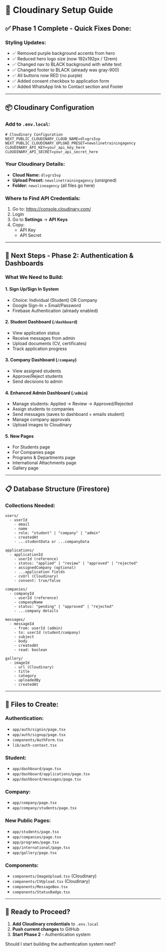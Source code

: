 # 🎨 Cloudinary Setup Guide

## ✅ Phase 1 Complete - Quick Fixes Done:

### Styling Updates:
- ✅ Removed purple background accents from hero
- ✅ Reduced hero logo size (now 192x192px / 12rem)
- ✅ Changed nav to BLACK background with white text
- ✅ Changed footer to BLACK (already was gray-900)
- ✅ All buttons now RED (no purple)
- ✅ Added consent checkbox to application form
- ✅ Added WhatsApp link to Contact section and Footer

---

## 📦 Cloudinary Configuration

### Add to `.env.local`:

```env
# Cloudinary Configuration
NEXT_PUBLIC_CLOUDINARY_CLOUD_NAME=dlvgrs5vp
NEXT_PUBLIC_CLOUDINARY_UPLOAD_PRESET=newslinetrainingagency
CLOUDINARY_API_KEY=your_api_key_here
CLOUDINARY_API_SECRET=your_api_secret_here
```

### Your Cloudinary Details:
- **Cloud Name:** `dlvgrs5vp`
- **Upload Preset:** `newslinetrainingagency` (unsigned)
- **Folder:** `newslineagency` (all files go here)

### Where to Find API Credentials:
1. Go to: https://console.cloudinary.com/
2. Login
3. Go to **Settings** → **API Keys**
4. Copy:
   - API Key
   - API Secret

---

## 🚀 Next Steps - Phase 2: Authentication & Dashboards

### What We Need to Build:

#### 1. **Sign Up/Sign In System**
   - Choice: Individual (Student) OR Company
   - Google Sign-In + Email/Password
   - Firebase Authentication (already enabled)

#### 2. **Student Dashboard** (`/dashboard`)
   - View application status
   - Receive messages from admin
   - Upload documents (CV, certificates)
   - Track application progress

#### 3. **Company Dashboard** (`/company`)
   - View assigned students
   - Approve/Reject students
   - Send decisions to admin

#### 4. **Enhanced Admin Dashboard** (`/admin`)
   - Manage students: Applied → Review → Approved/Rejected
   - Assign students to companies
   - Send messages (saves to dashboard + emails student)
   - Manage company approvals
   - Upload images to Cloudinary

#### 5. **New Pages**
   - For Students page
   - For Companies page
   - Programs & Departments page
   - International Attachments page
   - Gallery page

---

## 📋 Database Structure (Firestore)

### Collections Needed:

```
users/
  - userId
    - email
    - name
    - role: "student" | "company" | "admin"
    - createdAt
    - ...studentData or ...companyData

applications/
  - applicationId
    - userId (reference)
    - status: "applied" | "review" | "approved" | "rejected"
    - assignedCompany (optional)
    - ...application fields
    - cvUrl (Cloudinary)
    - consent: true/false

companies/
  - companyId
    - userId (reference)
    - companyName
    - status: "pending" | "approved" | "rejected"
    - ...company details

messages/
  - messageId
    - from: userId (admin)
    - to: userId (student/company)
    - subject
    - body
    - createdAt
    - read: boolean

gallery/
  - imageId
    - url (Cloudinary)
    - title
    - category
    - uploadedBy
    - createdAt
```

---

## 🔧 Files to Create:

### Authentication:
- `app/auth/signin/page.tsx`
- `app/auth/signup/page.tsx`
- `components/AuthForm.tsx`
- `lib/auth-context.tsx`

### Student:
- `app/dashboard/page.tsx`
- `app/dashboard/applications/page.tsx`
- `app/dashboard/messages/page.tsx`

### Company:
- `app/company/page.tsx`
- `app/company/students/page.tsx`

### New Public Pages:
- `app/students/page.tsx`
- `app/companies/page.tsx`
- `app/programs/page.tsx`
- `app/international/page.tsx`
- `app/gallery/page.tsx`

### Components:
- `components/ImageUpload.tsx` (Cloudinary)
- `components/CVUpload.tsx` (Cloudinary)
- `components/MessageBox.tsx`
- `components/StatusBadge.tsx`

---

## 🎯 Ready to Proceed?

1. **Add Cloudinary credentials** to `.env.local`
2. **Push current changes** to GitHub
3. **Start Phase 2** - Authentication system

Should I start building the authentication system next?
